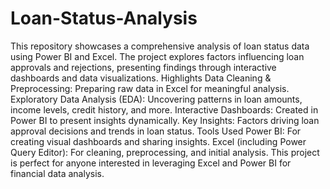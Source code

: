 # Loan-Status-Analysis
This repository showcases a comprehensive analysis of loan status data using Power BI and Excel. The project explores factors influencing loan approvals and rejections, presenting findings through interactive dashboards and data visualizations.
Highlights
Data Cleaning & Preprocessing: Preparing raw data in Excel for meaningful analysis.
Exploratory Data Analysis (EDA): Uncovering patterns in loan amounts, income levels, credit history, and more.
Interactive Dashboards: Created in Power BI to present insights dynamically.
Key Insights: Factors driving loan approval decisions and trends in loan status.
Tools Used
Power BI: For creating visual dashboards and sharing insights.
Excel (including Power Query Editor): For cleaning, preprocessing, and initial analysis.
This project is perfect for anyone interested in leveraging Excel and Power BI for financial data analysis.
